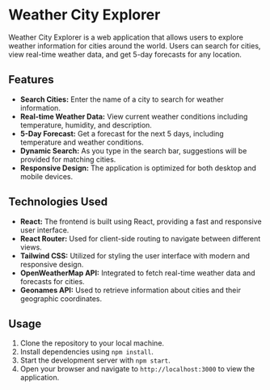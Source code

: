 

# Weather City Explorer

Weather City Explorer is a web application that allows users to explore weather information for cities around the world. Users can search for cities, view real-time weather data, and get 5-day forecasts for any location.

## Features

- **Search Cities:** Enter the name of a city to search for weather information.
- **Real-time Weather Data:** View current weather conditions including temperature, humidity, and description.
- **5-Day Forecast:** Get a forecast for the next 5 days, including temperature and weather conditions.
- **Dynamic Search:** As you type in the search bar, suggestions will be provided for matching cities.
- **Responsive Design:** The application is optimized for both desktop and mobile devices.

## Technologies Used

- **React:** The frontend is built using React, providing a fast and responsive user interface.
- **React Router:** Used for client-side routing to navigate between different views.
- **Tailwind CSS:** Utilized for styling the user interface with modern and responsive design.
- **OpenWeatherMap API:** Integrated to fetch real-time weather data and forecasts for cities.
- **Geonames API:** Used to retrieve information about cities and their geographic coordinates.

## Usage

1. Clone the repository to your local machine.
2. Install dependencies using `npm install`.
3. Start the development server with `npm start`.
4. Open your browser and navigate to `http://localhost:3000` to view the application.


